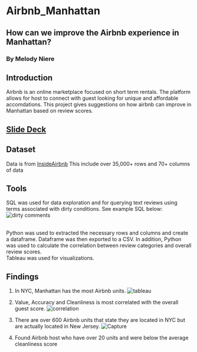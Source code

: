 # Airbnb_Manhattan
## How can we improve the Airbnb experience in Manhattan?
### By Melody Niere

## Introduction
Airbnb is an online marketplace focused on short term rentals. The platform allows for host to connect with guest looking for unique and affordable accomdations. 
This project gives suggestions on how airbnb can improve in Manhattan based on review scores. 

## [Slide Deck](https://docs.google.com/presentation/d/e/2PACX-1vQhBzsIAokWvRJG2le110wwaAwOAwS1JtcrA1qSVcAmHj1nElPCt67ONoMwk3Bh0Lz_JC2GaA4UP6mR/pub?start=false&loop=false&delayms=3000&slide=id.p)

## Dataset
Data is from [InsideAirbnb](http://insideairbnb.com/get-the-data/) 
This include over 35,000+ rows and 70+ columns of data

## Tools
SQL was used for data exploration and for querying text reviews using terms associated with dirty conditions. See example SQL below:
![dirty comments](https://user-images.githubusercontent.com/105595931/208982770-4661d6bb-c5e6-49e8-b5b9-165675f202bb.JPG)

<br>Python was used to extracted the necessary rows and columns and create a dataframe. Dataframe was then exported to a CSV. In addition, Python was used to calculate the correlation between review categories and overall review scores. 
<br>Tableau was used for visualizations. 

## Findings
1. In NYC, Manhattan has the most Airbnb units. 
![tableau](https://user-images.githubusercontent.com/105595931/208982750-7238960e-b2eb-4c0f-aee0-671cec4a562f.JPG)

2. Value, Accuracy and Cleanliness is most correlated with the overall guest score.
![correlation](https://user-images.githubusercontent.com/105595931/208982718-77415dd9-0b3f-421a-975a-75ed12ddd084.JPG)

3. There are over 600 Airbnb units that state they are located in NYC but are actually located in New Jersey.
![Capture](https://user-images.githubusercontent.com/105595931/208982623-ec9da174-63e7-41f6-86df-154ed2d94549.JPG)

4. Found Airbnb host who have over 20 units and were below the average cleanliness score
